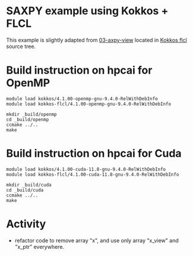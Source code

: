 # SAXPY example using Kokkos + FLCL

This example is slightly adapted from [03-axpy-view](https://github.com/kokkos/kokkos-fortran-interop/tree/develop/examples/03-axpy-view) located in [Kokkos flcl](https://github.com/kokkos/kokkos-fortran-interop) source tree.

# Build instruction on hpcai for OpenMP

```shell
module load kokkos/4.1.00-openmp-gnu-9.4.0-RelWithDebInfo
module load kokkos-flcl/4.1.00-openmp-gnu-9.4.0-RelWithDebInfo

mkdir _build/openmp
cd _build/openmp
ccmake ../..
make
```

# Build instruction on hpcai for Cuda

```shell
module load kokkos/4.1.00-cuda-11.8-gnu-9.4.0-RelWithDebInfo
module load kokkos-flcl/4.1.00-cuda-11.8-gnu-9.4.0-RelWithDebInfo

mkdir _build/cuda
cd _build/cuda
ccmake ../..
make
```

# Activity

- refactor code to remove array "x", and use only array "x_view" and "x_ptr" everywhere.
